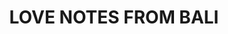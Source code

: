 ---
layout: default
title: LOVE NOTES FROM BALI
featured_image: /uploads/big-tea.png
event_date: 3 SEPTEMBER
event_description: Moments from the islands of the gods that lit up our soul that we want to share
events_order: 1
---